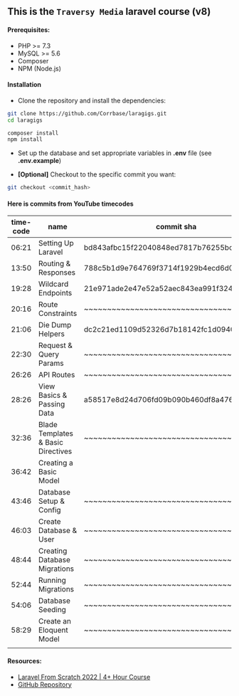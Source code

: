 
## This is the `Traversy Media` laravel course (v8)



#### Prerequisites:

- PHP >= 7.3
- MySQL >= 5.6
- Composer
- NPM (Node.js)


#### Installation

- Clone the repository and install the dependencies:
```bash
git clone https://github.com/Corrbase/laragigs.git
cd laragigs

composer install
npm install
```

- Set up the database and set appropriate variables in **.env** file (see **.env.example**)

- **[Optional]** Checkout to the specific commit you want:
```bash
git checkout <commit_hash>
```


#### Here is commits from YouTube timecodes

| time-code | name                               | commit sha                               |
|-----------|------------------------------------|------------------------------------------|
| 06:21     | Setting Up Laravel                 | bd843afbc15f22040848ed7817b76255bc380039 |
| 13:50     | Routing & Responses                | 788c5b1d9e764769f3714f1929b4ecd6d008da45 |
| 19:28     | Wildcard Endpoints                 | 21e971ade2e47e52a52aec843ea991f324060c2e |
| 20:16     | Route Constraints                  | ~~~~~~~~~~~~~~~~~~~~~~~~~~~~~~~~~~~~~~~~ |
| 21:06     | Die Dump Helpers                   | dc2c21ed1109d52326d7b18142fc1d09401d31b7 |
| 22:30     | Request & Query Params             | ~~~~~~~~~~~~~~~~~~~~~~~~~~~~~~~~~~~~~~~~ |
| 26:26     | API Routes                         | ~~~~~~~~~~~~~~~~~~~~~~~~~~~~~~~~~~~~~~~~ |
| 28:26     | View Basics & Passing Data         | a58517e8d24d706fd09b090b460df8a476a9c86f |
| 32:36     | Blade Templates & Basic Directives | ~~~~~~~~~~~~~~~~~~~~~~~~~~~~~~~~~~~~~~~~ |
| 36:42     | Creating a Basic Model             |                                          |
| 43:46     | Database Setup & Config            | ~~~~~~~~~~~~~~~~~~~~~~~~~~~~~~~~~~~~~~~~ |
| 46:03     | Create Database & User             | ~~~~~~~~~~~~~~~~~~~~~~~~~~~~~~~~~~~~~~~~ |
| 48:44     | Creating Database Migrations       | ~~~~~~~~~~~~~~~~~~~~~~~~~~~~~~~~~~~~~~~~ |
| 52:44     | Running Migrations                 | ~~~~~~~~~~~~~~~~~~~~~~~~~~~~~~~~~~~~~~~~ |
| 54:06     | Database Seeding                   | ~~~~~~~~~~~~~~~~~~~~~~~~~~~~~~~~~~~~~~~~ |
| 58:29     | Create an Eloquent Model           | ~~~~~~~~~~~~~~~~~~~~~~~~~~~~~~~~~~~~~~~~ |
|           |                                    |                                          |



#### Resources:

- [Laravel From Scratch 2022 | 4+ Hour Course](https://www.youtube.com/watch?v=MYyJ4PuL4pY)
- [GitHub Repository](https://github.com/bradtraversy/laragigs)
